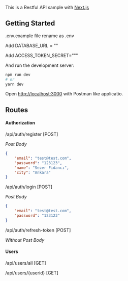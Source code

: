 This is a Restful API sample with [Next.js](https://nextjs.org/)

## Getting Started

.env.example file rename as .env

Add DATABASE_URL = ""

Add ACCESS_TOKEN_SECRET="""

And run the development server:

```bash
npm run dev
# or
yarn dev
```

Open [http://localhost:3000](http://localhost:3000) with Postman like applicatio.

## Routes

#### Authorization

/api/auth/register [POST]

_Post Body_
```json
{
    "email": "test@test.com",
    "password": "123123",
    "name": "Sezer Fidancı",
    "city": "Ankara"
}
```

/api/auth/login [POST]

_Post Body_
```json
{
    "email": "test@test.com",
    "password": "123123"
}
```

/api/auth/refresh-token [POST]

_Without Post Body_



#### Users

/api/users/all [GET]

/api/users/{userid} [GET]
